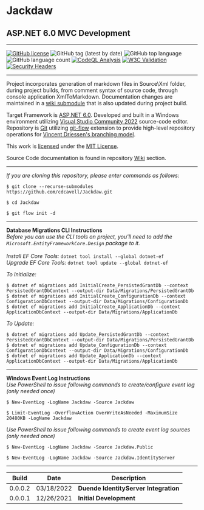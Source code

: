 ﻿# Jackdaw
## ASP.NET 6.0 MVC Development

<hr />

[![GitHub license](https://img.shields.io/github/license/cdcavell/Jackdaw)](https://github.com/cdcavell/Jackdaw/blob/main/LICENSE)
![GitHub tag (latest by date)](https://img.shields.io/github/v/tag/cdcavell/Jackdaw)
![GitHub top language](https://img.shields.io/github/languages/top/cdcavell/Jackdaw)
![GitHub language count](https://img.shields.io/github/languages/count/cdcavell/Jackdaw)
[![CodeQL Analysis](https://github.com/cdcavell/Jackdaw/workflows/CodeQL%20Analysis/badge.svg)](https://github.com/cdcavell/Jackdaw/actions?query=workflow%3A%22CodeQL+Analysis%22)
[![W3C Validation](https://img.shields.io/w3c-validation/default?targetUrl=https%3A%2F%2Fcdcavell.name)](https://validator.nu/?doc=https%3A%2F%2Fcdcavell.name)
[![Security Headers](https://img.shields.io/security-headers?url=https%3A%2F%2Fcdcavell.name)](https://securityheaders.com/?q=https%3A%2F%2Fcdcavell.name)

<hr />

Project incorporates generation of markdown files in Source\Xml folder, during project builds, from comment syntax of source code, through console application XmlToMarkdown. Documentation changes are maintained in a [wiki submodule](https://git-scm.com/docs/git-submodule) that is also updated during project build.

Target Framework is [ASP.NET 6.0](https://dotnet.microsoft.com/download/dotnet/6.0). Developed and built in a Windows environment utilizing [Visual Studio Community 2022](https://visualstudio.microsoft.com/vs/) source-code editor. Repository is [Git](https://git-scm.com/) utilizing [git-flow](https://github.com/nvie/gitflow) extension to provide high-level repository operations for [Vincent Driessen's branching model](https://nvie.com/posts/a-successful-git-branching-model/).

This work is [licensed](https://github.com/cdcavell/Jackdaw/blob/main/LICENSE) under the [MIT License](https://opensource.org/licenses/MIT).

Source Code documentation is found in repository [Wiki](https://github.com/cdcavell/Jackdaw/wiki) section. 

<hr />

_If you are cloning this repository, please enter commands as follows:_

```
$ git clone --recurse-submodules https://github.com/cdcavell/Jackdaw.git

$ cd Jackdaw

$ git flow init -d
```

<hr />

__Database Migrations CLI Instructions__
<br />
_Before you can use the CLI tools on project, you'll need to add the `Microsoft.EntityFrameworkCore.Design` package to it._
<br />
<br />_Install EF Core Tools:_ `dotnet tool install --global dotnet-ef`
<br />_Upgrade EF Core Tools:_ `dotnet tool update --global dotnet-ef`

_To Initialize:_

```
$ dotnet ef migrations add InitialCreate_PersistedGrantDb --context PersistedGrantDbContext --output-dir Data/Migrations/PersistedGrantDb
$ dotnet ef migrations add InitialCreate_ConfigurationDb --context ConfigurationDbContext --output-dir Data/Migrations/ConfigurationDb
$ dotnet ef migrations add InitialCreate_ApplicationDb --context ApplicationDbContext --output-dir Data/Migrations/ApplicationDb
```

_To Update:_

```
$ dotnet ef migrations add Update_PersistedGrantDb --context PersistedGrantDbContext --output-dir Data/Migrations/PersistedGrantDb
$ dotnet ef migrations add Update_ConfigurationDb --context ConfigurationDbContext --output-dir Data/Migrations/ConfigurationDb
$ dotnet ef migrations add Update_ApplicationDb --context ApplicationDbContext --output-dir Data/Migrations/ApplicationDb
```

<hr />

__Windows Event Log Instructions__
<br />
_Use PowerShell to issue following commands to create/configure event log (only needed once)_

```
$ New-EventLog -LogName Jackdaw -Source Jackdaw

$ Limit-EventLog -OverflowAction OverWriteAsNeeded -MaximumSize 20480KB -LogName Jackdaw
```

_Use PowerShell to issue following commands to create event log sources (only needed once)_

```
$ New-EventLog -LogName Jackdaw -Source Jackdaw.Public

$ New-EventLog -LogName Jackdaw -Source Jackdaw.IdentityServer
```

<hr />

| Build | Date | Description |
|-------|------|-------------|
| 0.0.0.2 | 03/18/2022 | __Duende IdentityServer Integration__ |
| 0.0.0.1 | 12/26/2021 | __Initial Development__ |
